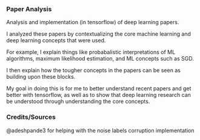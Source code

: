 ### Paper Analysis

Analysis and implementation (in tensorflow) of deep learning papers. 

I analyzed these papers by contextualizing the core machine learning and deep learning concepts that were used. 

For example, I explain things like probabalistic interpretations of ML algorithms, maximum likelihood estimation, and ML concepts such as SGD. 

I then explain how the tougher concepts in the papers can be seen as building upon these blocks.

My goal in doing this is for me to better understand recent papers and get better with tensorflow, as well as to show that deep learning research can be understood through understanding the core concepts. 

### Credits/Sources

@adeshpande3 for helping with the noise labels corruption implementation
